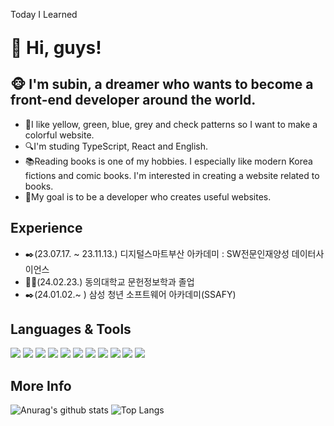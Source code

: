 Today I Learned

<p style="font-size: 2em; font-weight: bold;">👋 Hi, guys!</p>
<h2>🐵 I'm subin, a dreamer who wants to become a front-end developer around the world.</h2>

- 🎨️I like yellow, green, blue, grey and check patterns so I want to make a colorful website.
- 🔍I'm studing TypeScript, React and English.
- 📚Reading books is one of my hobbies. I especially like modern Korea fictions and comic books. I'm interested in creating a website related to books.
- 🎠My goal is to be a developer who creates useful websites.

## Experience
- ✒️(23.07.17. ~ 23.11.13.) 디지털스마트부산 아카데미 : SW전문인재양성 데이터사이언스
- 👩‍🎓(24.02.23.) 동의대학교 문헌정보학과 졸업
- ✒️(24.01.02.~ ) 삼성 청년 소프트웨어 아카데미(SSAFY)   

## Languages & Tools 
<div>
  <img src="https://img.shields.io/badge/python-3776AB?style=flat&logo=python&logoColor=white"/>
  <img src="https://img.shields.io/badge/css3-572B6?style=flat&logo=css3&logoColor=white"/>
  <img src="https://img.shields.io/badge/bootstrap-7952B3?style=flat&logo=bootstrap&logoColor=white"/>
  <img src="https://img.shields.io/badge/html5-E34F26?style=flat&logo=html5&logoColor=white"/>
  <img src="https://img.shields.io/badge/django-092E20?style=flat&logo=django&logoColor=white"/>
  <img src="https://img.shields.io/badge/github-181717?style=flat&logo=github&logoColor=white"/>
  <img src="https://img.shields.io/badge/react-61DAFB?style=flat&logo=react&logoColor=white"/>
  <img src="https://img.shields.io/badge/javascript-F7DF1E?style=flat&logo=javascript&logoColor=white"/>
  <img src="https://img.shields.io/badge/typescript-3178C6?style=flat&logo=typescript&logoColor=white"/>
  <img src="https://img.shields.io/badge/vuejs-4FC08D?style=flat&logo=vuedotjs&logoColor=white"/>
  <img src="https://img.shields.io/badge/npm-CB3837?style=flat&logo=npm&logoColor=white"/>
</div>

## More Info
![Anurag's github stats](https://github-readme-stats.vercel.app/api?username=Subiniiie&show_icons=true&theme=gruvbox)
![Top Langs](https://github-readme-stats.vercel.app/api/top-langs/?username=Subiniiie&layout=compact&theme=gruvbox)






